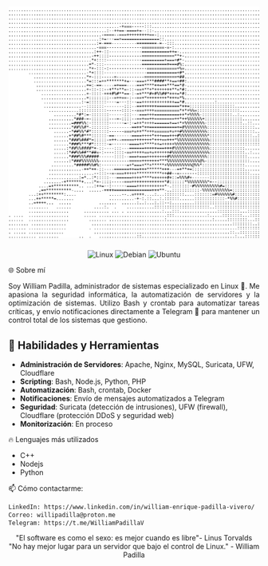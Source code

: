 <h1 align="center"><img src="ascii-art.png?&style=for-the-badge&logo=linux&logoColor=black" alt="Linux"></h1>

<p align="center"> <img src="https://img.shields.io/badge/Linux-%23FCC624.svg?&style=for-the-badge&logo=linux&logoColor=black" alt="Linux"> <img src="https://img.shields.io/badge/Debian-%23A81D33.svg?&style=for-the-badge&logo=debian&logoColor=white" alt="Debian"> <img src="https://img.shields.io/badge/Ubuntu-E95420?style=for-the-badge&logo=ubuntu&logoColor=white" alt="Ubuntu"> </p>

🌐 Sobre mí

<p align="justify"> Soy William Padilla, administrador de sistemas especializado en Linux 🐧. Me apasiona la seguridad informática, la automatización de servidores y la optimización de sistemas. Utilizo Bash y crontab para automatizar tareas críticas, y envío notificaciones directamente a Telegram 📲 para mantener un control total de los sistemas que gestiono.</p>

## 🔧 Habilidades y Herramientas

- **Administración de Servidores**: Apache, Nginx, MySQL, Suricata, UFW, Cloudflare
- **Scripting**: Bash, Node.js, Python, PHP
- **Automatización**: Bash, crontab, Docker
- **Notificaciones**: Envío de mensajes automatizados a Telegram
- **Seguridad**: Suricata (detección de intrusiones), UFW (firewall), Cloudflare (protección DDoS y seguridad web)
- **Monitorización**: En proceso

🔥 Lenguajes más utilizados
<ul>
    <li>C++</li>
    <li>Nodejs</li>
    <li>Python</li>
</ul>

📫 Cómo contactarme:

    LinkedIn: https://www.linkedin.com/in/william-enrique-padilla-vivero/
    Correo: willipadilla@proton.me
    Telegram: https://t.me/WilliamPadillaV

<p align="center"> "El software es como el sexo: es mejor cuando es libre"- Linus Torvalds <br>"No hay mejor lugar para un servidor que bajo el control de Linux." - William Padilla</p>    
